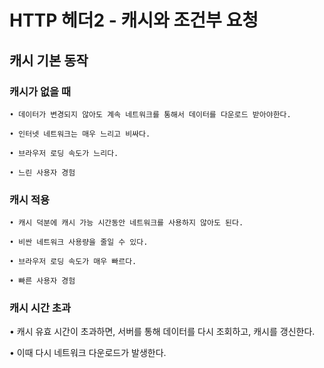 
# HTTP 헤더2 - 캐시와 조건부 요청

## 캐시 기본 동작

### 캐시가 없을 때

    • 데이터가 변경되지 않아도 계속 네트워크를 통해서 데이터를 다운로드 받아야한다.

    • 인터넷 네트워크는 매우 느리고 비싸다.

    • 브라우저 로딩 속도가 느리다.

    • 느린 사용자 경험

### 캐시 적용

    • 캐시 덕분에 캐시 가능 시간동안 네트워크를 사용하지 않아도 된다.

    • 비싼 네트워크 사용량을 줄일 수 있다.

    • 브라우저 로딩 속도가 매우 빠르다.

    • 빠른 사용자 경험

### 캐시 시간 초과

• 캐시 유효 시간이 초과하면, 서버를 통해 데이터를 다시 조회하고, 캐시를 갱신한다.

• 이때 다시 네트워크 다운로드가 발생한다.
